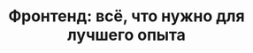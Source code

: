 ---
layout: autopage_category
permalink: /blog/frontend/
breadcrumb: Фронтенд
title: "Фронтенд: всё, что нужно для лучшего опыта"
description: "Записи блога на тему фронтенда: UX/UI, best practices, must-have фичи"
---